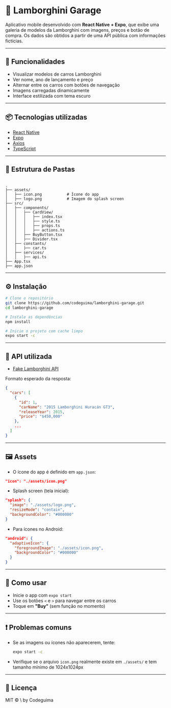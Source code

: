 
# 🚗 Lamborghini Garage

Aplicativo mobile desenvolvido com **React Native + Expo**, que exibe uma galeria de modelos da Lamborghini com imagens, preços e botão de compra. Os dados são obtidos a partir de uma API pública com informações fictícias.

---

## 📱 Funcionalidades

- Visualizar modelos de carros Lamborghini
- Ver nome, ano de lançamento e preço
- Alternar entre os carros com botões de navegação
- Imagens carregadas dinamicamente
- Interface estilizada com tema escuro

---

## 📦 Tecnologias utilizadas

- [React Native](https://reactnative.dev/)
- [Expo](https://expo.dev/)
- [Axios](https://axios-http.com/)
- [TypeScript](https://www.typescriptlang.org/)

---

## 🧱 Estrutura de Pastas

```

.
├── assets/
│   ├── icon.png           # Ícone do app
│   ├── logo.png           # Imagem do splash screen
├── src/
│   ├── components/
│   │   ├── CardView/
│   │   │   ├── index.tsx
│   │   │   ├── style.ts
│   │   │   ├── props.ts
│   │   │   ├── actions.ts
│   │   ├── BuyButton.tsx
│   │   ├── Divider.tsx
│   ├── constants/
│   │   ├── car.ts
│   ├── services/
│   │   ├── api.ts
├── App.tsx
├── app.json

````

---

## ⚙️ Instalação

```bash
# Clone o repositório
git clone https://github.com/codeguima/lamborghini-garage.git
cd lamborghini-garage

# Instale as dependências
npm install

# Inicie o projeto com cache limpo
expo start -c
````

---

## 🔗 API utilizada

* [Fake Lamborghini API](https://digitalinnovationone.github.io/fake-data-api-lamborghini/api/lamborghini.json)

Formato esperado da resposta:

```json
{
  "cars": [
    {
      "id": 1,
      "carName": "2015 Lamborghini Huracán GT3",
      "releaseYear": 2015,
      "price": "$450,000"
    },
    ...
  ]
}
```

---

## 🖼️ Assets

* O ícone do app é definido em `app.json`:

```json
"icon": "./assets/icon.png"
```

* Splash screen (tela inicial):

```json
"splash": {
  "image": "./assets/logo.png",
  "resizeMode": "contain",
  "backgroundColor": "#000000"
}
```

* Para ícones no Android:

```json
"android": {
  "adaptiveIcon": {
    "foregroundImage": "./assets/icon.png",
    "backgroundColor": "#000000"
  }
}
```

---

## 🚀 Como usar

* Inicie o app com `expo start`
* Use os botões `<` e `>` para navegar entre os carros
* Toque em **"Buy"** (sem função no momento)

---

## ❗ Problemas comuns

* Se as imagens ou ícones não aparecerem, tente:

  ```bash
  expo start -c
  ```
* Verifique se o arquivo `icon.png` realmente existe em `./assets/` e tem tamanho mínimo de 1024x1024px

---

## 📄 Licença

MIT © \ by Codeguima


